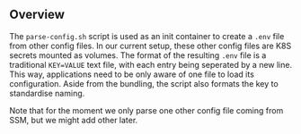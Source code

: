 ## Overview
The `parse-config.sh` script is used as an init container to create a `.env` file from other config files. In our current setup, these other config files are K8S secrets mounted as volumes. The format of the resulting `.env` file is a traditional `KEY=VALUE` text file, with each entry being seperated by a new line. This way, applications need to be only aware of one file to load its configuration. Aside from the bundling, the script also formats the key to standardise naming.

Note that for the moment we only parse one other config file coming from SSM, but we might add other later.